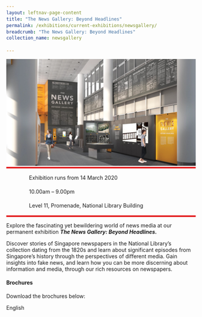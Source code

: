 ```yaml
---
layout: leftnav-page-content
title: "The News Gallery: Beyond Headlines"
permalink: /exhibitions/current-exhibitions/newsgallery/
breadcrumb: "The News Gallery: Beyond Headlines"
collection_name: newsgallery

---
```


<section class="sgds-section-about">
<div class="sgds-container">
    <div class="row">
        <div class="col is-full">
            <img src="/images/event-images/newsgallery/TNG_1200x675.jpg" alt="A computer-render of the News Gallery">
        </div>
    </div>
    <div class="row">
        <div class="col is-12" style="padding: 2px 0; background-color: #E21216;">
        </div>
    </div>
        <div class="row">
            <div class="col">
                <ul style="list-style: none; margin-left: 0px;">
                    <li style="margin-bottom: 1rem;">
                        <span class="sgds-icon sgds-icon-calendar" style="font-size: 150%; display: inline-block; float: left; vertical-align: middle;"></span>
                        <div style="line-height: 150%; padding-left: 2.3rem;">Exhibition runs from 14 March 2020</div>
                    </li> 
                    <li style="margin-bottom: 1rem;">
                        <span class="sgds-icon sgds-icon-clock" style="font-size: 150%; display: inline-block; float: left; vertical-align: middle;"></span>
                        <div style="line-height: 150%; padding-left: 2.3rem;">10.00am – 9.00pm</div>
                    </li>          
                    <li style="margin-bottom: 1rem;">
                        <span class="sgds-icon sgds-icon-map" style="font-size: 150%; display: inline-block; float: left; vertical-align: middle;"></span>
                        <div style="line-height: 150%; padding-left: 2.3rem;">Level 11, Promenade, National Library Building</div>
                    </li>
                    </ul>
                </div>
            </div>
    <div class="row">
        <div class="col is-12" style="padding: 2px 0; background-color: #E21216;">
        </div>
    </div>
</div>
    
<div class="sgds-container">
    <div class="row">
        <div class="col is-full padding--top--lg">
        <p>Explore the fascinating yet bewildering world of news media at our permanent exhibition <strong><em>The News Gallery: Beyond Headlines.</em></strong></p>
        <p>Discover stories of Singapore newspapers in the National Library’s collection dating from the 1820s and learn about significant episodes from Singapore’s history through the perspectives of different media. Gain insights into fake news, and learn how you can be more discerning about information and media, through our rich resources on newspapers.</p>
        </div>
    </div>
</div>


<div class="sgds-container">
    <div class="row">
        <div class="col is-full padding--top--lg">
            <h4>Brochures</h4>
            <p style="margin-top: 5px;">Download the brochures below:</p>
                <p>English</p>
                <a href="/files/newsgallery/The%20News%20Gallery_DL%20Brochure_EN.pdf">
                    <span class="sgds-icon sgds-icon-download" style="font-size: 150%; display: inline-block; float: left; vertical-align: middle;"></span>
                </a>
        </div>
    </div>
</div>
</section>